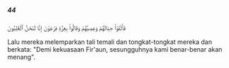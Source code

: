 ##### 44

<span class="ayah">فَأَلْقَوْا۟ حِبَالَهُمْ وَعِصِيَّهُمْ وَقَالُوا۟ بِعِزَّةِ فِرْعَوْنَ إِنَّا لَنَحْنُ ٱلْغَٰلِبُونَ</span>

<span class="ayah_translation">Lalu mereka melemparkan tali temali dan tongkat-tongkat mereka dan berkata: "Demi kekuasaan Fir'aun, sesungguhnya kami benar-benar akan menang".</span>

